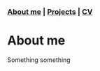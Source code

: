 ### [About me](https://judithneve.github.io/) | [Projects](https://judithneve.github.io/) | [CV](https://judithneve.github.io/)

# About me

Something something
